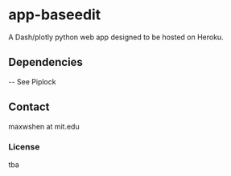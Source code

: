 # app-baseedit

A Dash/plotly python web app designed to be hosted on Heroku.

## Dependencies
-- See Piplock

## Contact
maxwshen at mit.edu

### License
tba
